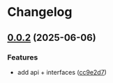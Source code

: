 # Changelog

## [0.0.2](https://github.com/OMICRONEnergyOSS/oscd-api/compare/oscd-api-v0.0.1...oscd-api-v0.0.2) (2025-06-06)


### Features

* add api + interfaces ([cc9e2d7](https://github.com/OMICRONEnergyOSS/oscd-api/commit/cc9e2d721d6bbc4f707927c7b0d061dc8c49a73d))
